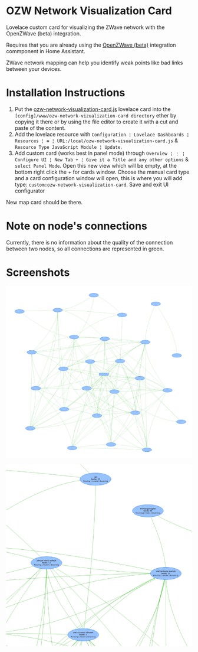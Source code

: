 # OZW Network Visualization Card

Lovelace custom card for visualizing the ZWave network with the OpenZWave (beta) integration.

Requires that you are already using the [OpenZWave (beta)](https://www.home-assistant.io/integrations/ozw) integration commponent in Home Assistant.

ZWave network mapping can help you identify weak points like bad links between your devices.

# Installation Instructions

1. Put the [ozw-network-visualization-card.js](https://github.com/abmantis/ozw-network-visualization-card/blob/master/ozw-network-visualization-card.js) lovelace card into the `[config]/www/ozw-network-vizualization-card directory` ether by copying it there or by using the file editor to create it with a cut and paste of the content.
2. Add the lovelace resource with `Configuration ¦ Lovelace Dashboards ¦ Resources ¦ ⊕ ¦ URL:/local/ozw-network-visualization-card.js` & `Resource Type JavaScript Module ¦ Update`.
3. Add custom card (works best in panel mode) through `Overview ¦ ⋮ ¦ Configure UI ¦ New Tab + ¦ Give it a Title and any other options` & `select Panel Mode`. Open this new view which will be empty, at the bottom right click the + for cards window. Choose the manual card type and a card configuration window will open, this is where you will add type: `custom:ozw-network-visualization-card`. Save and exit UI configurator

New map card should be there.

# Note on node's connections

Currently, there is no information about the quality of the connection between two nodes, so all connections are represented in green.

# Screenshots

![Overview](images/network_overview.png)

![Node detail](images/nodes_detail.png)

